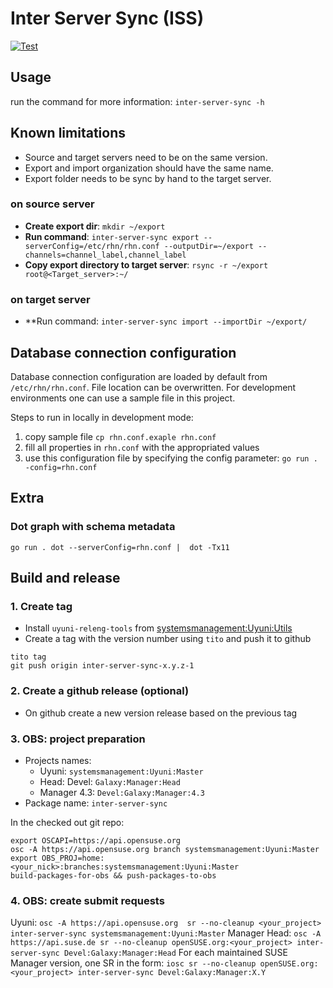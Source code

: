 # Inter Server Sync (ISS)

[![Test](https://github.com/uyuni-project/inter-server-sync/actions/workflows/github-actions-tests.yml/badge.svg)](https://github.com/uyuni-project/inter-server-sync/actions/workflows/github-actions-tests.yml)

## Usage
run the command for more information:
`inter-server-sync -h`

## Known limitations 
- Source and target servers need to be on the same version.
- Export and import organization should have the same name.
- Export folder needs to be sync by hand to the target server.

### on source server
- **Create export dir**: `mkdir ~/export`
- **Run command**: `inter-server-sync export --serverConfig=/etc/rhn/rhn.conf --outputDir=~/export --channels=channel_label,channel_label`
- **Copy export directory to target server**: `rsync -r ~/export root@<Target_server>:~/`

### on target server
- **Run command: `inter-server-sync import --importDir ~/export/`

## Database connection configuration

Database connection configuration are loaded by default from `/etc/rhn/rhn.conf`.
File location can be overwritten.
For development environments one can use a sample file in this project.

Steps to run in locally in development mode:
1. copy sample file `cp rhn.conf.exaple rhn.conf`
2. fill all properties in `rhn.conf` with the appropriated values
3. use this configuration file by specifying the config parameter: `go run . -config=rhn.conf`

## Extra

### Dot graph with schema metadata

`go run . dot --serverConfig=rhn.conf |  dot -Tx11`

## Build and release

### 1. Create tag

- Install `uyuni-releng-tools` from [systemsmanagement:Uyuni:Utils](https://build.opensuse.org/project/show/systemsmanagement:Uyuni:Utils)
- Create a tag with the version number using `tito` and push it to github
```
tito tag
git push origin inter-server-sync-x.y.z-1
```

### 2. Create a github release (optional)

- On github create a new version release based on the previous tag

### 3. OBS: project preparation

- Projects names:
    - Uyuni: `systemsmanagement:Uyuni:Master`
    - Head: Devel: `Galaxy:Manager:Head`
    - Manager 4.3: `Devel:Galaxy:Manager:4.3`
- Package name: `inter-server-sync`

In the checked out git repo:

```
export OSCAPI=https://api.opensuse.org
osc -A https://api.opensuse.org branch systemsmanagement:Uyuni:Master
export OBS_PROJ=home:<your_nick>:branches:systemsmanagement:Uyuni:Master
build-packages-for-obs && push-packages-to-obs
```

### 4. OBS: create submit requests

Uyuni: `osc -A https://api.opensuse.org  sr --no-cleanup <your_project> inter-server-sync systemsmanagement:Uyuni:Master`
Manager Head: `osc -A https://api.suse.de sr --no-cleanup openSUSE.org:<your_project> inter-server-sync Devel:Galaxy:Manager:Head`
For each maintained SUSE Manager version, one SR in the form: `iosc sr --no-cleanup openSUSE.org:<your_project> inter-server-sync Devel:Galaxy:Manager:X.Y`
